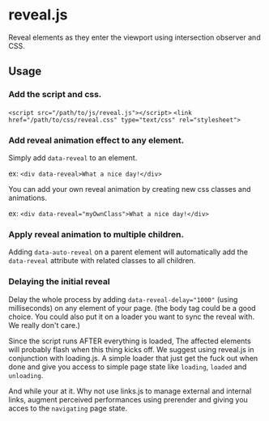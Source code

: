 # reveal.js

Reveal elements as they enter the viewport using intersection observer and CSS.

## Usage

### Add the script and css.

```<script src="/path/to/js/reveal.js"></script>```
```<link href="/path/to/css/reveal.css" type="text/css" rel="stylesheet">```

### Add reveal animation effect to any element.

Simply add ```data-reveal``` to an element. 

ex: ```<div data-reveal>What a nice day!</div>```

You can add your own reveal animation by creating new css classes and animations.

ex: ```<div data-reveal="myOwnClass">What a nice day!</div>```

### Apply reveal animation to multiple children.

Adding ```data-auto-reveal``` on a parent element will automatically add the ```data-reveal``` attribute with related classes to all children.

### Delaying the initial reveal 

Delay the whole process by adding ```data-reveal-delay="1000"``` (using milliseconds) on any element of your page.
(the body tag could be a good choice. You could also put it on a loader you want to sync the reveal with. We really don't care.)

Since the script runs AFTER everything is loaded, The affected elements will probably flash when this thing kicks off.
We suggest using reveal.js in conjunction with loading.js. 
A simple loader that just get the fuck out when done and give you access to simple page state like ```loading```, ```loaded``` and ```unloading```.

And while your at it. Why not use links.js to manage external and internal links, augment perceived performances using prerender and giving you acces to the ```navigating``` page state.

